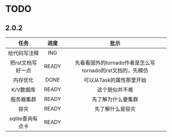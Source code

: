 # TODO

## 2.0.2
任务| 进度 | 批示
:-: |:-:|:-:
给代码写注释 | ING | 
把rst文档写好一点 | READY | 先看看国外的tornado作者是怎么写tornado的rst文档的，先模仿
内存优化 | DONE | 可以从Task的属性那里开始
K/V数据库 | READY | 这个貌似并不难
服务器集群 | READY | 先了解为什么要集群
容灾 | READY | 先了解什么是容灾
sqlite查询有点卡 | READY |
